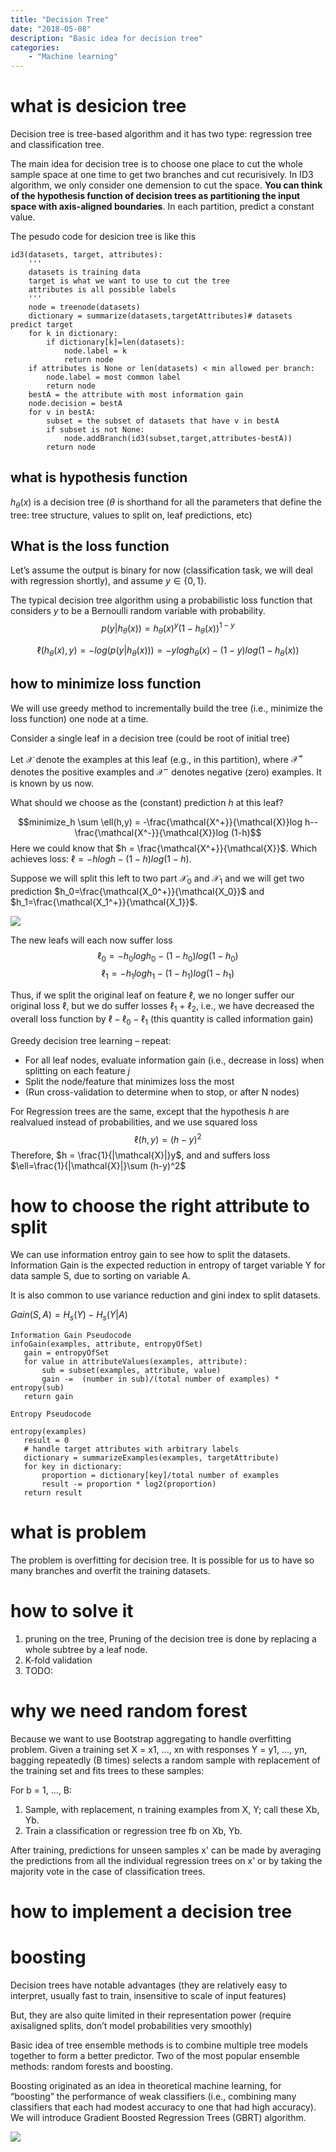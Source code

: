 ```yaml
---
title: "Decision Tree"
date: "2018-05-08"
description: "Basic idea for decision tree"
categories:
    - "Machine learning"
---
```




# what is desicion tree

Decision tree is tree-based algorithm and it has two type: regression tree and classification tree. 

The main idea for decision tree is to choose one place to cut the whole sample space at one time to get two branches and cut recurisively. In ID3 algorithm, we only consider one demension to cut the space. **You can think of the hypothesis function of decision trees as partitioning the input space with axis-aligned boundaries**. In each partition, predict a constant value.

The pesudo code for desicion tree is like this

```
id3(datasets, target, attributes):
    '''
    datasets is training data
    target is what we want to use to cut the tree
    attributes is all possible labels
    '''
    node = treenode(datasets)
    dictionary = summarize(datasets,targetAttributes)# datasets predict target
    for k in dictionary:
        if dictionary[k]=len(datasets):
            node.label = k
            return node
    if attributes is None or len(datasets) < min allowed per branch:
        node.label = most common label
        return node
    bestA = the attribute with most information gain
    node.decision = bestA
    for v in bestA:
        subset = the subset of datasets that have v in bestA
        if subset is not None:
            node.addBranch(id3(subset,target,attributes-bestA))
        return node
```
## what is hypothesis function 
$h_\theta(x)$ is a decision tree ($\theta$ is shorthand for all the parameters that define the tree: tree structure, values to split on, leaf predictions, etc)
## What is the loss function
Let’s assume the output is binary for now (classification task, we will deal with regression shortly), and assume $y \in \{0,1\}$.

The typical decision tree algorithm using a probabilistic loss function that considers $y$ to be a Bernoulli random variable with probability.
$$p(y|h_\theta(x))=h_\theta(x)^y(1-h_\theta(x))^{1-y}$$

$$\ell(h_\theta(x),y) = - log(p(y|h_\theta(x))) = -y log h_\theta(x)-(1-y)log(1-h_\theta(x))$$

## how to minimize loss function
We will use greedy method to incrementally build the
tree (i.e., minimize the loss function) one node at a time.

Consider a single leaf in a decision tree (could be root of initial tree)

Let $\mathcal{X}$ denote the examples at this leaf (e.g., in this partition), where $\mathcal{X^+}$ denotes the positive examples and $\mathcal{X^-}$ denotes negative (zero) examples. It is known by us now. 

What should we choose as the (constant) prediction $h$ at this leaf?

$$minimize_h \sum \ell(h,y) = -\frac{\mathcal{X^+}}{\mathcal{X}}log h--\frac{\mathcal{X^-}}{\mathcal{X}}log (1-h)$$ Here we could know that $h = \frac{\mathcal{X^+}}{\mathcal{X}}$. Which achieves loss: $\ell = -hlogh-(1-h)log(1-h)$.

Suppose we will split this left to two part $\mathcal{X_0}$ and $\mathcal{X_1}$ and we will get two prediction $h_0=\frac{\mathcal{X_0^+}}{\mathcal{X_0}}$ and $h_1=\frac{\mathcal{X_1^+}}{\mathcal{X_1}}$. 

![](pic/dt.png)

The new leafs will each now suffer loss $$\ell_0 = -h_0logh_0-(1-h_0)log(1-h_0)$$
$$\ell_1 = -h_1logh_1-(1-h_1)log(1-h_1)$$

Thus, if we split the original leaf on feature $\ell$, we no longer suffer our original loss $\ell$, but we do suffer losses $\ell_1$ + $\ell_2$, i.e., we have decreased the overall loss function by $\ell-\ell_0-\ell_1$ (this quantity is called
information gain)

Greedy decision tree learning – repeat:

- For all leaf nodes, evaluate information gain (i.e., decrease in loss) when splitting on each feature $j$
- Split the node/feature that minimizes loss the most
- (Run cross-validation to determine when to stop, or after N nodes)


For Regression trees are the same, except that the hypothesis $h$ are realvalued instead of probabilities, and we use squared loss
$$\ell(h,y)=(h-y)^2$$
Therefore,
$h = \frac{1}{|\mathcal{X}|}y$, and and suffers loss $\ell=\frac{1}{|\mathcal{X}|}\sum (h-y)^2$
# how to choose the right attribute to split

We can use information entroy gain to see how to split the datasets. Information Gain is the expected reduction in entropy
of target variable Y for data sample S, due to sorting
on variable A. 

It is also common to use variance reduction and gini index to split datasets.

$Gain(S,A) = H_s(Y)-H_s(Y|A)$

```
Information Gain Pseudocode
infoGain(examples, attribute, entropyOfSet)
   gain = entropyOfSet
   for value in attributeValues(examples, attribute):
       sub = subset(examples, attribute, value)
       gain -=  (number in sub)/(total number of examples) * entropy(sub)
   return gain

Entropy Pseudocode

entropy(examples)
   result = 0
   # handle target attributes with arbitrary labels
   dictionary = summarizeExamples(examples, targetAttribute)
   for key in dictionary:
       proportion = dictionary[key]/total number of examples
       result -= proportion * log2(proportion)
   return result
```

# what is problem

The problem is overfitting for decision tree. It is possible for us to have so many branches and overfit the training datasets.

# how to solve it

1. pruning on the tree, Pruning of the decision tree is done by replacing a whole subtree by a leaf node.
2. K-fold validation 
3. TODO:


# why we need random forest

Because we want to use Bootstrap aggregating to handle overfitting problem.  Given a training set X = x1, ..., xn with responses Y = y1, ..., yn, bagging repeatedly (B times) selects a random sample with replacement of the training set and fits trees to these samples:

For b = 1, ..., B:
1. Sample, with replacement, n training examples from X, Y; call these Xb, Yb.
2. Train a classification or regression tree fb on Xb, Yb.

After training, predictions for unseen samples x' can be made by averaging the predictions from all the individual regression trees on x' or by taking the majority vote in the case of classification trees.

# how to implement a decision tree

# boosting

Decision trees have notable advantages (they are relatively easy to interpret, usually fast to train, insensitive to scale of input features)

But, they are also quite limited in their representation power (require axisaligned splits, don’t model probabilities very smoothly)

Basic idea of tree ensemble methods is to combine multiple tree models together to form a better predictor. Two of the most popular ensemble methods: random forests and boosting.

Boosting originated as an idea in theoretical machine learning, for “boosting” the performance of weak classifiers (i.e., combining many classifiers that each had modest accuracy to one that had high accuracy). We will introduce Gradient Boosted Regression Trees (GBRT) algorithm. 

![](pic/GBRT.png)
